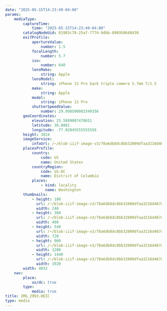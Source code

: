 ```yaml
---
date: "2025-05-15T14:23:49-04:00"
params:
    mediaType:
        captureTime:
            time: "2025-05-15T14:23:49-04:00"
        catalogNodeUid: 01983c78-25af-7774-9dbb-896950648430
        exifProfile:
            apertureValue:
                number: 1.5
            focalLength:
                number: 5.7
            iso:
                number: 640
            lensMake:
                string: Apple
            lensModel:
                string: iPhone 13 Pro back triple camera 5.7mm f/1.5
            make:
                string: Apple
            model:
                string: iPhone 13 Pro
            shutterSpeedValue:
                number: 29.998500083349356
        geoCoordinates:
            elevation: 23.5889007470651
            latitude: 38.8881
            longitude: -77.02045555555556
        height: 3024
        imageService:
            infoUrl: /~/blob-iiif-image-v3/78a6db8dc8bb32009dfaa3216d467d091ab5713d51c9971edc81c7f94488df03/info.json
        placesProfile:
            country:
                code: US
                name: United States
            countryRegion:
                code: US-DC
                name: District of Columbia
            places:
                - kind: locality
                  name: Washington
        thumbnails:
            - height: 180
              url: /~/blob-iiif-image-v3/78a6db8dc8bb32009dfaa3216d467d091ab5713d51c9971edc81c7f94488df03/full/240%2C180/0/default.jpg
              width: 240
            - height: 360
              url: /~/blob-iiif-image-v3/78a6db8dc8bb32009dfaa3216d467d091ab5713d51c9971edc81c7f94488df03/full/480%2C360/0/default.jpg
              width: 480
            - height: 540
              url: /~/blob-iiif-image-v3/78a6db8dc8bb32009dfaa3216d467d091ab5713d51c9971edc81c7f94488df03/full/720%2C540/0/default.jpg
              width: 720
            - height: 960
              url: /~/blob-iiif-image-v3/78a6db8dc8bb32009dfaa3216d467d091ab5713d51c9971edc81c7f94488df03/full/1280%2C960/0/default.jpg
              width: 1280
            - height: 1440
              url: /~/blob-iiif-image-v3/78a6db8dc8bb32009dfaa3216d467d091ab5713d51c9971edc81c7f94488df03/full/1920%2C1440/0/default.jpg
              width: 1920
        width: 4032
    nav:
        place:
            us/dc: true
        type:
            media: true
title: IMG_2993.HEIC
type: media
---
```

